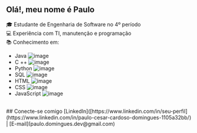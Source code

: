 ## **Olá!, meu nome é Paulo**

🎓 Estudante de Engenharia de Software no 4º período <br>
💻 Experiência com TI, manutenção e programação <br>
📚 Conhecimento em:
  - Java ![image](https://github.com/user-attachments/assets/09d0dd5b-6668-4763-8099-0631ca2453b2)
  - C ++ ![image](https://github.com/user-attachments/assets/0de100e8-6021-4a14-8eaf-0349028cb1f4)
  - Python ![image](https://github.com/user-attachments/assets/729ba628-edc8-4626-9745-eebd07187357)
  - SQL ![image](https://github.com/user-attachments/assets/cd9efae9-8509-4454-bddb-99da7eb6bcce)
  - HTML ![image](https://github.com/user-attachments/assets/ac6b1a69-9718-4025-b0d8-be09c504d4ce)
  - CSS ![image](https://github.com/user-attachments/assets/840165f2-efb1-413b-a0d3-d595cb4e4746)
  - JavaScript ![image](https://github.com/user-attachments/assets/9081bea5-50fe-4f85-9f00-ad9b700db2fd)
<br>
## Conecte-se comigo
[LinkedIn]([https://www.linkedin.com/in/seu-perfil](https://www.linkedin.com/in/paulo-cesar-cardoso-domingues-1105a32bb/) | [E-mail](paulo.domingues.dev@gmail.com)

<!--
**Pcgo24/Pcgo24** is a ✨ _special_ ✨ repository because its `README.md` (this file) appears on your GitHub profile.

Here are some ideas to get you started:

- 🔭 I’m currently working on ...
- 🌱 I’m currently learning ...
- 👯 I’m looking to collaborate on ...
- 🤔 I’m looking for help with ...
- 💬 Ask me about ...
- 📫 How to reach me: ...
- 😄 Pronouns: ...
- ⚡ Fun fact: ...
-->
